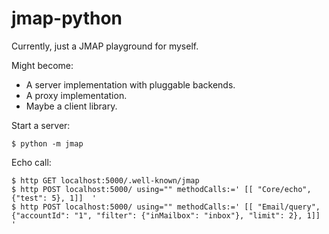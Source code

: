 jmap-python
===========

Currently, just a JMAP playground for myself.

Might become:

- A server implementation with pluggable backends.
- A proxy implementation.
- Maybe a client library.


Start a server:

    $ python -m jmap

Echo call:

    $ http GET localhost:5000/.well-known/jmap
    $ http POST localhost:5000/ using="" methodCalls:=' [[ "Core/echo", {"test": 5}, 1]]  '
    $ http POST localhost:5000/ using="" methodCalls:=' [[ "Email/query", {"accountId": "1", "filter": {"inMailbox": "inbox"}, "limit": 2}, 1]]  '

